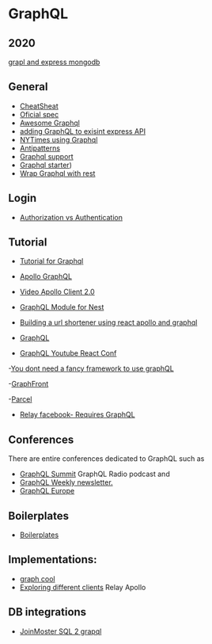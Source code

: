 # GraphQL

## 2020
[grapl and express mongodb](https://levelup.gitconnected.com/building-your-graphql-api-with-node-and-mongodb-799a2b9ae0b4)

## General
- [CheatSheat](https://github.com/sogko/graphql-schema-language-cheat-sheet)
- [Oficial spec](http://facebook.github.io/graphql/October2016/)
- [Awesome Graphql](https://github.com/chentsulin/awesome-graphql)
- [adding GraphQL to exisint express API](https://encryption.io/blog/adding-graphql-into-existing-express-apis/)
- [NYTimes using Graphql](https://open.nytimes.com/react-relay-and-graphql-under-the-hood-of-the-times-website-redesign-22fb62ea9764)
- [Antipatterns](https://www.reddit.com/r/graphql/comments/7u75j1/is_it_antipattern_to_have_a_graphql_endpoint_for/)
- [Graphql support](https://www.reddit.com/r/graphql/comments/7so6aw/api_platform_22_graphql_support_reactjs_admin_and/)
- [Graphql starter](https://github.com/rwieruch/react-graphql-github-apollo))
- [Wrap Graphql with rest](https://blog.graph.cool/how-to-wrap-a-rest-api-with-graphql-8bf3fb17547d)

## Login
- [Authorization vs Authentication](https://dev-blog.apollodata.com/auth-in-graphql-part-2-c6441bcc4302)

## Tutorial
- [Tutorial for Graphql](https://www.reddit.com/r/graphql/comments/7pqkij/could_anybody_recommend_an_up_to_date_end_to_end/)

 - [Apollo GraphQL](https://dev-blog.apollodata.com/the-future-of-state-management-dd410864cae2)
 - [Video Apollo Client 2.0](https://www.reddit.com/r/graphql/comments/7n2773/this_a_great_new_video_on_what_apollo_client_20/)
 - [GraphQL Module for Nest](https://github.com/nestjs/graphql)
 - [Building a url shortener using react apollo and graphql](https://hackernoon.com/building-url-shortener-using-react-apollo-and-graphql-part-i-467aef8c64ce)
 - [GraphQL](https://reddit.com/r/reactjs/comments/7bv4ri/the_graphql_stack_how_everything_fits_together/)

- [GraphQL Youtube React Conf](https://www.youtube.com/watch?v=M4JqfZ-WaI0&index=17&list=PLb0IAmt7-GS3fZ46IGFirdqKTIxlws7e0)

-[You dont need a fancy framework to use graphQL]()

-[GraphFront]()

-[Parcel ](https://twitter.com/parceljs?t=1&cn=ZmxleGlibGVfcmVjcw%3D%3D&refsrc=email&iid=750108bc139847b2b872e267ca5b0def&uid=293590089&nid=244+272699405)
- [Relay facebook- Requires GraphQL](https://github.com/facebook/relay)


## Conferences
There are entire conferences dedicated to GraphQL such as 
- [GraphQL Summit](https://summit.graphql.com) 
GraphQL Radio podcast and 
- [GraphQL Weekly newsletter.](https://graphqlweekly.com)
- [GraphQL Europe](https://www.graphql-europe.org)

## Boilerplates
- [Boilerplates](https://github.com/graphql-boilerplates/)

## Implementations:
- [graph cool](http://www.graph.cool)
- [Exploring different clients](https://medium.com/@abhiaiyer/exploring-different-graphql-clients-d1bc69de305f)
Relay
Apollo

## DB integrations
- [JoinMoster SQL 2 grapql](https://github.com/stems/join-monster)